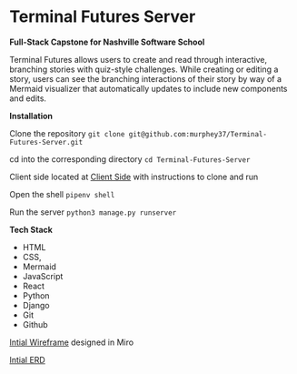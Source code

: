 # Terminal Futures Server

**Full-Stack Capstone for Nashville Software School**

Terminal Futures allows users to create and read through interactive, branching stories with quiz-style challenges. While creating or editing a story, users can see the branching interactions of their story by way of a Mermaid visualizer that automatically updates to include new components and edits. 

**Installation**

Clone the repository `git clone git@github.com:murphey37/Terminal-Futures-Server.git`

cd into the corresponding directory `cd Terminal-Futures-Server`

Client side located at [Client Side](https://github.com/murphey37/Terminal-Futures-Client) with instructions to clone and run

Open the shell `pipenv shell`

Run the server `python3 manage.py runserver`

**Tech Stack**

- HTML
- CSS,
- Mermaid
- JavaScript
- React
- Python
- Django
- Git
- Github

[Intial Wireframe](https://miro.com/app/board/uXjVPaFdJh4=/) designed in Miro

[Intial ERD](https://dbdiagram.io/d/6320dd8f0911f91ba5a16670)
